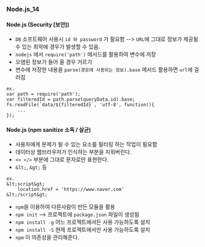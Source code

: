 ### Node.js_14

#### Node.js (Security [보안])
- `DB` 소프트웨어 사용시 `id 와 password` 가 필요함 --> `URL`에 그대로 정보가 제공될 수 있는 최악에 경우가 발생할 수 있음.
- `nodejs` 에서 `require('path')` 메서드를 활용하여 변수에 저장
- 오염된 정보가 들어 올 경우 거르기
- 변수에 저장한 내용을 `parse(경로에 사용되는 정보).base` 메서드 활용하면 `url`에 걸러짐
```
ex.
var path = require('path');
var filteredId = path.parse(queryData.id).base;
fs.readFile(`data/${filteredId}`, 'utf-8', function(){
    ...
});
```
#### Node.js (npm sanitize 소독 / 살균)
- 사용자에게 문제가 될 수 있는 요소를 필터링 하는 작업이 필요함
- 데이터상 웹브라우저가 인식하는 부분을 지워버린다.
- `<> </>` 부분에 그대로 문자로만 표현한다.
- `&lt;`, `&gt;` 등
```
ex.
&lt;script&gt;
    location.href = 'https://www.naver.com'
&lt;/script&gt;
```
- `npm`을 이용하여 다른사람이 만든 모듈을 활용
- `npm init` --> 프로젝트에 `package.json` 파일이 생성됨
- `npm install -g` 어느 프로젝트에서든 사용 가능하도록 설치
- `npm install -S` 현제 프로젝트에서만 사용 가능하도록 설치
- `npm` 이 의존성을 관리해준다.